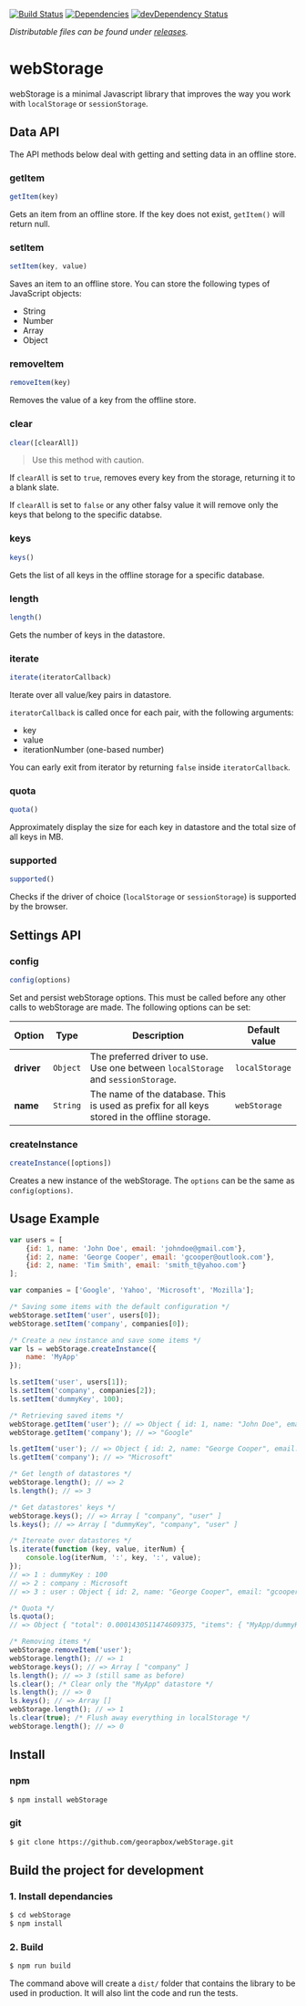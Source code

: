[![Build Status](https://travis-ci.org/georapbox/webStorage.svg?branch=master)](https://travis-ci.org/georapbox/webStorage) [![Dependencies](https://david-dm.org/georapbox/webStorage.svg?theme=shields.io)](https://david-dm.org/georapbox/webStorage) [![devDependency Status](https://david-dm.org/georapbox/webStorage/dev-status.svg)](https://david-dm.org/georapbox/webStorage#info=devDependencies)

*Distributable files can be found under [releases](https://github.com/georapbox/webStorage/releases).*

# webStorage

webStorage is a minimal Javascript library that improves the way you work with ```localStorage``` or ```sessionStorage```.


## Data API

The API methods below deal with getting and setting data in an offline store.

### getItem

```js
getItem(key)
```

Gets an item from an offline store. If the key does not exist, ```getItem()``` will return null.

### setItem

```js
setItem(key, value)
```

Saves an item to an offline store. You can store the following types of JavaScript objects:

- String
- Number
- Array
- Object

### removeItem

```js
removeItem(key)
```

Removes the value of a key from the offline store.

### clear

```js
clear([clearAll])
```

> Use this method with caution.

If ```clearAll``` is set to ```true```, removes every key from the storage, returning it to a blank slate.

If ```clearAll``` is set to ```false``` or any other falsy value it will remove only the keys that belong to the specific databse.

### keys

```js
keys()
```

Gets the list of all keys in the offline storage for a specific database.

### length

```js
length()
```

Gets the number of keys in the datastore.

### iterate

```js
iterate(iteratorCallback)
```

Iterate over all value/key pairs in datastore.

<code>iteratorCallback</code> is called once for each pair, with the following arguments:

- key
- value
- iterationNumber (one-based number)

You can early exit from iterator by returning ```false``` inside ```iteratorCallback```.

### quota

```js
quota()
```

Approximately display the size for each key in datastore and the total size of all keys in MB.

### supported

```js
supported()
```

Checks if the driver of choice (<code>localStorage</code> or <code>sessionStorage</code>) is supported by the browser.


## Settings API

### config

```js
config(options)
```

Set and persist webStorage options. This must be called before any other calls to webStorage are made. The following options can be set:

|Option|Type|Description|Default value|
|------|----|-----------|-------------|
|**driver**|`Object`|The preferred driver to use. Use one between `localStorage` and `sessionStorage`.|`localStorage`|
|**name**|`String`|The name of the database. This is used as prefix for all keys stored in the offline storage.|`webStorage`|


### createInstance

```js
createInstance([options])
```

Creates a new instance of the webStorage. The ```options``` can be the same as ```config(options)```.


## Usage Example

```js
var users = [
    {id: 1, name: 'John Doe', email: 'johndoe@gmail.com'},
    {id: 2, name: 'George Cooper', email: 'gcooper@outlook.com'},
    {id: 2, name: 'Tim Smith', email: 'smith_t@yahoo.com'}
];

var companies = ['Google', 'Yahoo', 'Microsoft', 'Mozilla'];

/* Saving some items with the default configuration */
webStorage.setItem('user', users[0]);
webStorage.setItem('company', companies[0]);

/* Create a new instance and save some items */
var ls = webStorage.createInstance({
    name: 'MyApp'
});

ls.setItem('user', users[1]);
ls.setItem('company', companies[2]);
ls.setItem('dummyKey', 100);

/* Retrieving saved items */
webStorage.getItem('user'); // => Object { id: 1, name: "John Doe", email: "johndoe@gmail.com" }
webStorage.getItem('company'); // => "Google"

ls.getItem('user'); // => Object { id: 2, name: "George Cooper", email: "gcooper@outlook.com" }
ls.getItem('company'); // => "Microsoft"

/* Get length of datastores */
webStorage.length(); // => 2
ls.length(); // => 3

/* Get datastores' keys */
webStorage.keys(); // => Array [ "company", "user" ]
ls.keys(); // => Array [ "dummyKey", "company", "user" ]

/* Itereate over datastores */
ls.iterate(function (key, value, iterNum) {
    console.log(iterNum, ':', key, ':', value);
});
// => 1 : dummyKey : 100
// => 2 : company : Microsoft
// => 3 : user : Object { id: 2, name: "George Cooper", email: "gcooper@outlook.com" }

/* Quota */
ls.quota();
// => Object { "total": 0.0001430511474609375, "items": { "MyApp/dummyKey": 0.0000057220458984375, "MyApp/company": 0.0000209808349609375, "MyApp/user": 0.0001163482666015625 } }"

/* Removing items */
webStorage.removeItem('user');
webStorage.length(); // => 1
webStorage.keys(); // => Array [ "company" ]
ls.length(); // => 3 (still same as before)
ls.clear(); /* Clear only the "MyApp" datastore */
ls.length(); // => 0
ls.keys(); // => Array []
webStorage.length(); // => 1
ls.clear(true); /* Flush away everything in localStorage */
webStorage.length(); // => 0
```


## Install

### npm

```sh
$ npm install webStorage
```

### git

```sh
$ git clone https://github.com/georapbox/webStorage.git
```

## Build the project for development

### 1. Install dependancies

```sh
$ cd webStorage
$ npm install
```

### 2. Build

```sh
$ npm run build
```

The command above will create a ```dist/``` folder that contains the library to be used in production. It will also lint the code and run the tests.
